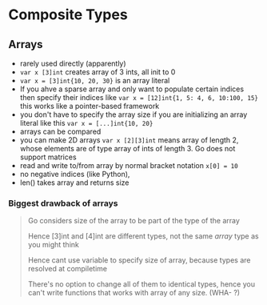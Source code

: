 # Composite Types

## Arrays

- rarely used directly (apparently)
- ```var x [3]int``` creates array of 3 ints, all init to 0
- ```var x = [3]int{10, 20, 30}``` is an array literal
- If you ahve a sparse array and only want to populate certain indices then specify their indices like ```var x = [12]int{1, 5: 4, 6, 10:100, 15}``` this works like a pointer-based framework
- you don't have to specify the array size if you are initializing an array literal like this ```var x = [...]int{10, 20}```
- arrays can be compared 
- you can make 2D arrays ```var x [2][3]int``` means array of length 2, whose elements are of type array of ints of length 3. Go does not support matrices
- read and write to/from array by normal bracket notation ```x[0] = 10``` 
- no negative indices (like Python), 
- len() takes array and returns size

### Biggest drawback of arrays

> Go considers size of the array to be part of the type of the array
>
> Hence [3]int and [4]int are different types, not the same *array* type as you might think
>
> Hence cant use variable to specify size of array, because types are resolved at compiletime
>
> There's no option to change all of them to identical types, hence you can't write functions that works with array of any size. (WHA- ?) 

